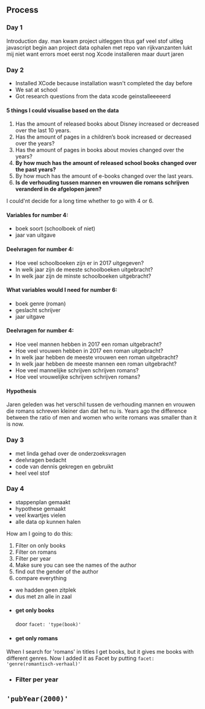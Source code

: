 ## Process

### Day 1

Introduction day.
man kwam project uitleggen
titus gaf veel stof uitleg javascript
begin aan project data ophalen met repo van rijkvanzanten
lukt mij niet want errors
moet eerst nog Xcode installeren maar duurt jaren

### Day 2
- Installed XCode because installation wasn't completed the day before
- We sat at school
- Got research questions from the data
xcode geinstalleeeeerd

#### 5 things I could visualise based on the data

1. Has the amount of released books about Disney increased or decreased over the last 10 years.
2. Has the amount of pages in a children’s book increased or decreased over the years?
3. Has the amount of pages in books about movies changed over the years?
4. __By how much has the amount of released school books changed over the past years?__
5. By how much has the amount of e-books changed over the last years.
6. __Is de verhouding tussen mannen en vrouwen die romans schrijven veranderd in de afgelopen jaren?__

I could'nt decide for a long time whether to go with 4 or 6. 

#### Variables for number 4:
- boek soort (schoolboek of niet)
- jaar van uitgave

#### Deelvragen for number 4:
- Hoe veel schoolboeken zijn er in 2017 uitgegeven?
- In welk jaar zijn de meeste schoolboeken uitgebracht?
- In welk jaar zijn de minste schoolboeken uitgebracht?

#### What variables would I need for number 6:
- boek genre (roman)
- geslacht schrijver
- jaar uitgave



#### Deelvragen for number 4:
- Hoe veel mannen hebben in 2017 een roman uitgebracht?
- Hoe veel vrouwen hebben in 2017 een roman uitgebracht?
- In welk jaar hebben de meeste vrouwen een roman uitgebracht?
- In welk jaar hebben de meeste mannen een roman uitgebracht?
- Hoe veel mannelijke schrijven schrijven romans?
- Hoe veel vrouwelijke schrijven schrijven romans?

#### Hypothesis
Jaren geleden was het verschil tussen de verhouding mannen en vrouwen die romans schreven kleiner dan dat het nu is.
Years ago the difference between the ratio of men and women who write romans was smaller than it is now.

### Day 3

- met linda gehad over de onderzoeksvragen
- deelvragen bedacht
- code van dennis gekregen en gebruikt
- heel veel stof

### Day 4

- stappenplan gemaakt
- hypothese gemaakt
- veel kwartjes vielen
- alle data op kunnen halen

How am I going to do this:
1. Filter on only books
2. Filter on romans
3. Filter per year
4. Make sure you can see the names of the author
5. find out the gender of the author
6. compare everything


- we hadden geen zitplek
- dus met zn alle in zaal
- #### get only books
  door `facet: 'type(book)'`
- #### get only romans
When I search for 'romans' in titles I get books, but it gives me books with different genres. Now I added it as Facet by putting `facet: 'genre(romantisch-verhaal)'`
- ### Filter per year
`'pubYear(2000)'`
-
